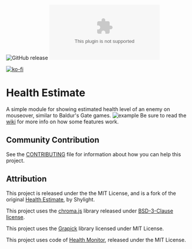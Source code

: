 ![GitHub release](https://img.shields.io/github/release-date/mclemente/healthEstimate)
![the latest version](https://img.shields.io/github/downloads/mclemente/healthEstimate/latest/module.zip)

[![ko-fi](https://img.shields.io/badge/ko--fi-Support%20Me-red?style=flat-square&logo=ko-fi)](https://ko-fi.com/mclemente)

# Health Estimate

A simple module for showing estimated health level of an enemy on mouseover, similar to Baldur's Gate games.
![example](https://raw.githubusercontent.com/mclemente/healthEstimate/master/src/example.png?raw=true)
Be sure to read the [wiki](https://github.com/mclemente/healthEstimate/wiki/) for more info on how some features work.

## Community Contribution

See the [CONTRIBUTING](/CONTRIBUTING.md) file for information about how you can help this project.

## Attribution
This project is released under the the MIT License, and is a fork of the original [Health Estimate](https://github.com/Shylight/healthEstimate), by Shylight.

This project uses the [chroma.js](https://github.com/gka/chroma.js) library released under [BSD-3-Clause license](http://opensource.org/licenses/BSD-3-Clause).

This project uses the [Grapick](https://www.npmjs.com/package/grapick) library licensed under MIT License.

This project uses code of [Health Monitor](https://github.com/jessev14/health-monitor), released under the MIT License.
